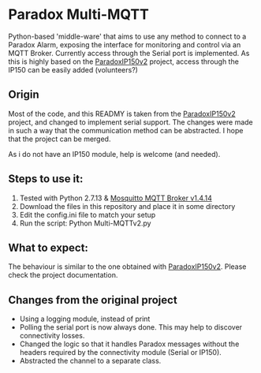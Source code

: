 # Paradox Multi-MQTT
Python-based 'middle-ware' that aims to use any method to connect to a Paradox Alarm, exposing the interface for monitoring and control via an MQTT Broker.
Currently access through the Serial port is implemented. As this is highly based on the [ParadoxIP150v2](https://github.com/Tertiush/ParadoxIP150v2) project, access through the IP150 can be easily added (volunteers?)

## Origin

Most of the code, and this READMY is taken from the [ParadoxIP150v2](https://github.com/Tertiush/ParadoxIP150v2) project, and changed to implement serial support. The changes were made in such a way that the communication method can be abstracted. I hope that the project can be merged.

As i do not have an IP150 module, help is welcome (and needed).

## Steps to use it:
1.  Tested with Python 2.7.13 & [Mosquitto MQTT Broker v1.4.14](http://mosquitto.org)
2.  Download the files in this repository and place it in some directory
3.  Edit the config.ini file to match your setup
4.  Run the script: Python Multi-MQTTv2.py

## What to expect:

The behaviour is similar to the one obtained with [ParadoxIP150v2](https://github.com/Tertiush/ParadoxIP150v2). Please check the project documentation.

## Changes from the original project

* Using a logging module, instead of print
* Polling the serial port is now always done. This may help to discover connectivity losses.
* Changed the logic so that it handles Paradox messages without the headers required by the connectivity module (Serial or IP150).
* Abstracted the channel to a separate class.